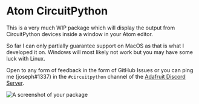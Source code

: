 # Atom CircuitPython

This is a very much WIP package which will display the output from CircuitPython devices inside a window in your Atom editor.

So far I can only partially guarantee support on MacOS as that is what I developed it on. Windows will most likely not work but you may have  some luck with Linux.

Open to any form of feedback in the form of GitHub Issues or you can ping me (joseph#1337) in the `#circuitpython` channel of the [Adafruit Discord Server](https://discord.gg/adafruit).

![A screenshot of your package](https://cdn.discordapp.com/attachments/327298996332658690/582660763215331338/unknown.png)
